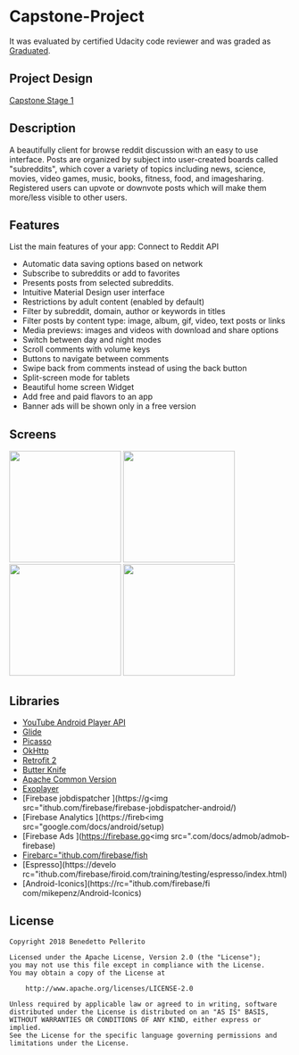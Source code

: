 <!--
<a style="margin-bottom: 0;" 
	href='https://play.google.com/store/apps/details?id=info.pelleritoudacity.android.rcapstone'>
	<img alt='Get it on Google Play' 
	src='https://play.google.com/intl/en_us/badges/images/generic/en_badge_web_generic.png' height="80px"/>
</a>
-->
# Capstone-Project
It was evaluated by certified Udacity code reviewer and was graded as [Graduated](https://confirm.udacity.com/LD4VZMP4).

## Project Design
[Capstone Stage 1](https://github.com/benepell/Capstone-Project/files/2562037/Capstone_Stage1.pdf)

## Description
A beautifully client for browse reddit discussion with an easy to use interface.
Posts are organized by subject into user-created boards called "subreddits", which cover a variety of
topics including news, science, movies, video games, music, books, fitness, food, and imagesharing.
Registered users can upvote or downvote posts which will make them more/less visible to
other users.

## Features
List the main features of your app:
Connect to Reddit API
* Automatic data saving options based on network
* Subscribe to subreddits or add to favorites
* Presents posts from selected subreddits.
* Intuitive Material Design user interface
* Restrictions by adult content (enabled by default)
* Filter by subreddit, domain, author or keywords in titles
* Filter posts by content type: image, album, gif, video, text posts or links
* Media previews: images and videos with download and share options
* Switch between day and night modes
* Scroll comments with volume keys
* Buttons to navigate between comments
* Swipe back from comments instead of using the back button
* Split-screen mode for tablets
* Beautiful home screen Widget
* Add free and paid flavors to an app
* Banner ads will be shown only in a free version

## Screens
<img src="https://user-images.githubusercontent.com/18085976/48204155-73e10c80-e369-11e8-82df-34851f48cc29.png" width="200" height="200"/>
<img src="https://user-images.githubusercontent.com/18085976/48204190-88bda000-e369-11e8-9477-f4a20b6daea6.png width="200" height="200"/>
<img src="https://user-images.githubusercontent.com/18085976/48204207-9115db00-e369-11e8-8018-9693181ae5e9.png width="200" height="200"/>
<img src="https://user-images.githubusercontent.com/18085976/48204227-9bd07000-e369-11e8-82fe-96cdfa9e7b76.png width="200" height="200"/>

## Libraries

* [YouTube Android Player API](https://developers.google.com/youtube/android/player/setup)
* [Glide](https://github.com/bumptech/glide)
* [Picasso](http://square.github.io/picasso/)
* [OkHttp](https://github.com/square/okhttp)
* [Retrofit 2](https://square.github.io/retrofit/)
* [Butter Knife](https://jakewharton.github.io/butterknife/)
* [Apache Common Version](http://commons.apache.org/)
* [Exoplayer](https://github.com/google/ExoPlayer/)
* [Firebase jobdispatcher ](https://g<img src="ithub.com/firebase/firebase-jobdispatcher-android/)
* [Firebase Analytics ](https://fireb<img src="google.com/docs/android/setup)
* [Firebase Ads ](https://firebase.go<img src=".com/docs/admob/admob-firebase)
* [Firebarc="ithub.com/firebase/fish ](https://firebase.google.com/docs/crash/)
* [Espresso](https://develo rc="ithub.com/firebase/firoid.com/training/testing/espresso/index.html)
* [Android-Iconics](https://rc="ithub.com/firebase/fi
com/mikepenz/Android-Iconics)

## License

    Copyright 2018 Benedetto Pellerito

    Licensed under the Apache License, Version 2.0 (the "License");
    you may not use this file except in compliance with the License.
    You may obtain a copy of the License at

        http://www.apache.org/licenses/LICENSE-2.0

    Unless required by applicable law or agreed to in writing, software
    distributed under the License is distributed on an "AS IS" BASIS,
    WITHOUT WARRANTIES OR CONDITIONS OF ANY KIND, either express or implied.
    See the License for the specific language governing permissions and
    limitations under the License.
